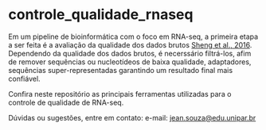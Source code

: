 # controle_qualidade_rnaseq

Em um pipeline de bioinformática com o foco em RNA-seq, a primeira etapa a ser feita é a avaliação da qualidade dos dados brutos [Sheng et al., 2016](https://pubmed.ncbi.nlm.nih.gov/27687708/). Dependendo da qualidade dos dados brutos, é necerssário filtrá-los, afim de remover sequências ou nucleotídeos de baixa qualidade, adaptadores, sequências super-representadas garantindo um resultado final mais confiável.

Confira neste repositório as principais ferramentas utilizadas para o controle de qualidade de RNA-seq.

Dúvidas ou sugestões, entre em contato:
e-mail: jean.souza@edu.unipar.br
